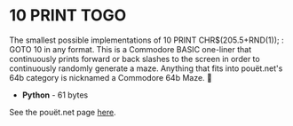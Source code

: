 # 10 PRINT TOGO
The smallest possible implementations of 10 PRINT CHR$(205.5+RND(1)); : GOTO 10 in any format. This is a Commodore BASIC one-liner that continuously prints forward or back slashes to the screen in order to continuously randomly generate a maze. Anything that fits into pouët.net's 64b category is nicknamed a Commodore 64b Maze. 🙂

* __Python__ - 61 bytes

See the pouët.net page [here](https://www.pouet.net/prod.php?which=90703).
